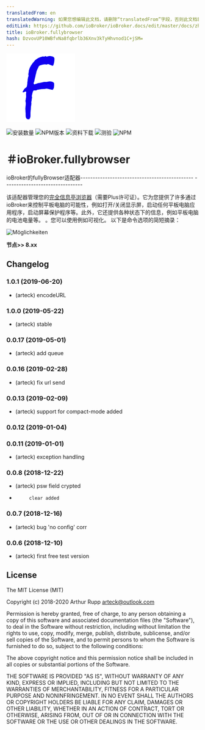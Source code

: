 ```yaml
---
translatedFrom: en
translatedWarning: 如果您想编辑此文档，请删除“translatedFrom”字段，否则此文档将再次自动翻译
editLink: https://github.com/ioBroker/ioBroker.docs/edit/master/docs/zh-cn/adapterref/iobroker.fullybrowser/README.md
title: ioBroker.fullybrowser
hash: DzvovUP10WBfvNa8fqbrlb36Xnv3kTyHhvnod1C+jSM=
---
```

![商标](../../../en/adapterref/iobroker.fullybrowser/admin/fully.png)

![安装数量](http://iobroker.live/badges/fullybrowser-stable.svg)
![NPM版本](http://img.shields.io/npm/v/iobroker.fullybrowser.svg)
![资料下载](https://img.shields.io/npm/dm/iobroker.fullybrowser.svg)
![测验](https://travis-ci.org/arteck/iobroker.fullybrowser.svg?branch=master)
![NPM](https://nodei.co/npm/iobroker.fullybrowser.png?downloads=true)

＃ioBroker.fullybrowser
=================

ioBroker的fullyBrowser适配器---------------------------------------------- --------------------------------

该适配器管理您的[完全信息亭浏览器](https://www.ozerov.de/fully-kiosk-browser)（需要Plus许可证）。它为您提供了许多通过ioBroker来控制平板电脑的可能性，例如打开/关闭显示屏，启动任何平板电脑应用程序，启动屏幕保护程序等。此外，它还提供各种状态下的信息，例如平板电脑的电池电量等。 。您可以使用例如可视化。
以下是命令选项的简短摘录：

![Möglichkeiten](https://github.com/arteck/iobroker.fullyBrowser/blob/master/doku/auszug.png)

<b>节点&gt;&gt; 8.xx</b>

## Changelog
### 1.0.1 (2019-06-20)
* (arteck) encodeURL

### 1.0.0 (2019-05-22)
* (arteck) stable

### 0.0.17 (2019-05-01)
* (arteck) add queue

### 0.0.16 (2019-02-28)
* (arteck) fix url send

### 0.0.13 (2019-02-09)
* (arteck) support for compact-mode added

### 0.0.12 (2019-01-04)

### 0.0.11 (2019-01-01)
* (arteck) exception handling


### 0.0.8 (2018-12-22)
* (arteck) psw field crypted
*          clear added
 
### 0.0.7 (2018-12-16)
* (arteck) bug 'no config' corr

### 0.0.6 (2018-12-10)
* (arteck) first free test version

## License
The MIT License (MIT)

Copyright (c) 2018-2020 Arthur Rupp <arteck@outlook.com>

Permission is hereby granted, free of charge, to any person obtaining a copy
of this software and associated documentation files (the "Software"), to deal
in the Software without restriction, including without limitation the rights
to use, copy, modify, merge, publish, distribute, sublicense, and/or sell
copies of the Software, and to permit persons to whom the Software is
furnished to do so, subject to the following conditions:

The above copyright notice and this permission notice shall be included in
all copies or substantial portions of the Software.

THE SOFTWARE IS PROVIDED "AS IS", WITHOUT WARRANTY OF ANY KIND, EXPRESS OR
IMPLIED, INCLUDING BUT NOT LIMITED TO THE WARRANTIES OF MERCHANTABILITY,
FITNESS FOR A PARTICULAR PURPOSE AND NONINFRINGEMENT. IN NO EVENT SHALL THE
AUTHORS OR COPYRIGHT HOLDERS BE LIABLE FOR ANY CLAIM, DAMAGES OR OTHER
LIABILITY, WHETHER IN AN ACTION OF CONTRACT, TORT OR OTHERWISE, ARISING FROM,
OUT OF OR IN CONNECTION WITH THE SOFTWARE OR THE USE OR OTHER DEALINGS IN
THE SOFTWARE.